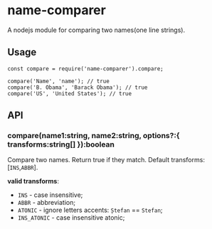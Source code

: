 # name-comparer

A nodejs module for comparing two names(one line strings).

## Usage

```
const compare = require('name-comparer').compare;

compare('Name', 'name'); // true
compare('B. Obama', 'Barack Obama'); // true
compare('US', 'United States'); // true
```

## API

### compare(name1:string, name2:string, options?:{ transforms:string[] }):boolean

Compare two names. Return true if they match. Default transforms: [`INS`,`ABBR`].

**valid transforms**:

- `INS` - case insensitive;
- `ABBR` - abbreviation;
- `ATONIC` - ignore letters accents: `Ștefan` == `Stefan`;
- `INS_ATONIC` - case insensitive atonic;
